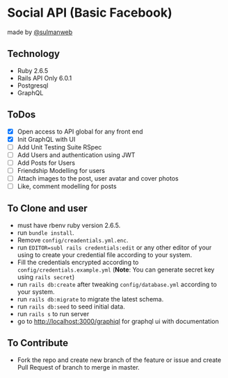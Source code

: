 # Social API (Basic Facebook)

made by [@sulmanweb](https://twitter.com/sulmanweb)

## Technology
- Ruby 2.6.5
- Rails API Only 6.0.1
- Postgresql
- GraphQL

## ToDos

- [x] Open access to API global for any front end
- [x] Init GraphQL with UI
- [ ] Add Unit Testing Suite RSpec
- [ ] Add Users and authentication using JWT
- [ ] Add Posts for Users
- [ ] Friendship Modelling for users
- [ ] Attach images to the post, user avatar and cover photos
- [ ] Like, comment modelling for posts

## To Clone and user

- must have rbenv ruby version 2.6.5.
- run `bundle install`.
- Remove `config/creadentials.yml.enc`.
- run `EDITOR=subl rails credentials:edit` or any other editor of your using to create your credential file according to your system.
- Fill the credentials encrypted according to `config/credentials.example.yml` (**Note**: You can generate secret key using `rails secret`)
- run `rails db:create` after tweaking `config/database.yml` according to your system.
- run `rails db:migrate` to migrate the latest schema.
- run `rails db:seed` to seed initial data.
- run `rails s` to run server
- go to [http://localhost:3000/graphiql](http://localhost:3000/graphiql) for graphql ui with documentation

## To Contribute

- Fork the repo and create new branch of the feature or issue and create Pull Request of branch to merge in master.